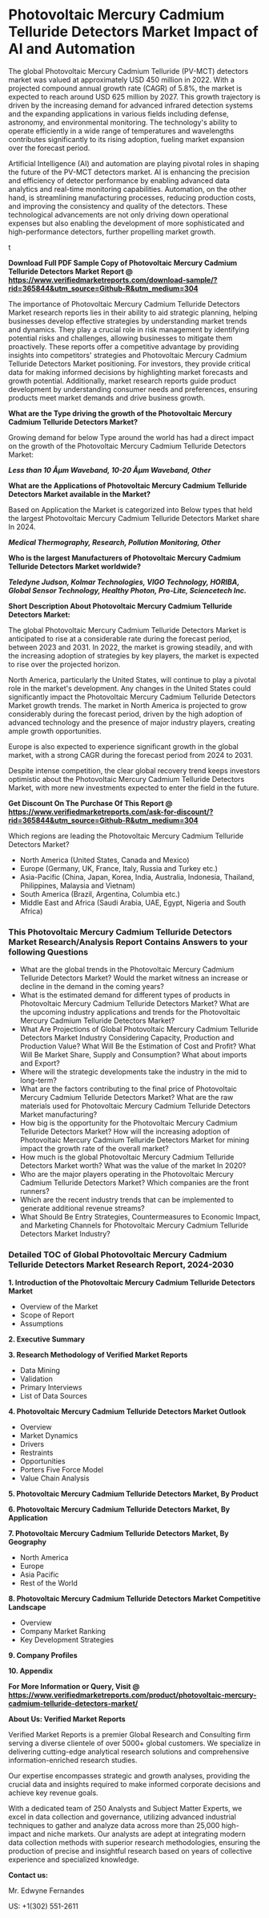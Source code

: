 <meta name="title" content="Global Photovoltaic Mercury Cadmium Telluride Detectors Market Impact of AI and Automation"><meta name="description" content="The global Photovoltaic Mercury Cadmium Telluride (PV-MCT) detectors market was valued at approximately USD 450 million in 2022. With a projected compound annual growt"><meta name="title" content="Photovoltaic Mercury Cadmium Telluride Detectors Market Size, Share, Scope, Trends, Growth, Opportunities, Analysis, Forecast"><h1>Photovoltaic Mercury Cadmium Telluride Detectors Market Impact of AI and Automation</h1><p>The global Photovoltaic Mercury Cadmium Telluride (PV-MCT) detectors market was valued at approximately USD 450 million in 2022. With a projected compound annual growth rate (CAGR) of 5.8%, the market is expected to reach around USD 625 million by 2027. This growth trajectory is driven by the increasing demand for advanced infrared detection systems and the expanding applications in various fields including defense, astronomy, and environmental monitoring. The technology's ability to operate efficiently in a wide range of temperatures and wavelengths contributes significantly to its rising adoption, fueling market expansion over the forecast period.</p><p>Artificial Intelligence (AI) and automation are playing pivotal roles in shaping the future of the PV-MCT detectors market. AI is enhancing the precision and efficiency of detector performance by enabling advanced data analytics and real-time monitoring capabilities. Automation, on the other hand, is streamlining manufacturing processes, reducing production costs, and improving the consistency and quality of the detectors. These technological advancements are not only driving down operational expenses but also enabling the development of more sophisticated and high-performance detectors, further propelling market growth.</p>t</p><p id="" class=""><strong>Download Full PDF Sample Copy of Photovoltaic Mercury Cadmium Telluride Detectors Market Report @ <a href="https://www.verifiedmarketreports.com/download-sample/?rid=365844&utm_source=Github-R&utm_medium=304" target="_blank">https://www.verifiedmarketreports.com/download-sample/?rid=365844&utm_source=Github-R&utm_medium=304</a></strong></p><p>The importance of&nbsp;Photovoltaic Mercury Cadmium Telluride Detectors Market research reports lies in their ability to aid strategic planning, helping businesses develop effective strategies by understanding market trends and dynamics. They play a crucial role in risk management by identifying potential risks and challenges, allowing businesses to mitigate them proactively. These reports offer a competitive advantage by providing insights into competitors' strategies and Photovoltaic Mercury Cadmium Telluride Detectors Market positioning. For investors, they provide critical data for making informed decisions by highlighting market forecasts and growth potential. Additionally, market research reports guide product development by understanding consumer needs and preferences, ensuring products meet market demands and drive business growth.</p><p><strong>What are the&nbsp;Type driving the growth of the Photovoltaic Mercury Cadmium Telluride Detectors Market?</strong></p><p id="" class="">Growing demand for below Type around the world has had a direct impact on the growth of the Photovoltaic Mercury Cadmium Telluride Detectors Market:</p><em><strong>Less than 10 Âµm Waveband, 10-20 Âµm Waveband, Other</strong></em></p><strong>What are the&nbsp;Applications&nbsp;of Photovoltaic Mercury Cadmium Telluride Detectors Market available in the Market?</strong></p><p id="" class="">Based on Application the Market is categorized into Below types that held the largest Photovoltaic Mercury Cadmium Telluride Detectors Market share In 2024.</p><em><strong>Medical Thermography, Research, Pollution Monitoring, Other</strong></em></p><strong>Who is the largest Manufacturers of Photovoltaic Mercury Cadmium Telluride Detectors Market worldwide?</strong></p><p><em><strong>Teledyne Judson, Kolmar Technologies, VIGO Technology, HORIBA, Global Sensor Technology, Healthy Photon, Pro-Lite, Sciencetech Inc.</strong></em></p><p id="" class=""><strong>Short Description About Photovoltaic Mercury Cadmium Telluride Detectors Market:</strong></p><p>The global Photovoltaic Mercury Cadmium Telluride Detectors Market is anticipated to rise at a considerable rate during the forecast period, between 2023 and 2031. In 2022, the market is growing steadily, and with the increasing adoption of strategies by key players, the market is expected to rise over the projected horizon.</p><p>North America, particularly the United States, will continue to play a pivotal role in the market's development. Any changes in the United States could significantly impact the Photovoltaic Mercury Cadmium Telluride Detectors Market growth trends. The market in North America is projected to grow considerably during the forecast period, driven by the high adoption of advanced technology and the presence of major industry players, creating ample growth opportunities.</p><p>Europe is also expected to experience significant growth in the global market, with a strong CAGR during the forecast period from 2024 to 2031.</p><p>Despite intense competition, the clear global recovery trend keeps investors optimistic about the Photovoltaic Mercury Cadmium Telluride Detectors Market, with more new investments expected to enter the field in the future.</p><p id="" class=""><strong>Get Discount On The Purchase Of This Report @ <a href="https://www.verifiedmarketreports.com/ask-for-discount/?rid=365844&utm_source=Github-R&utm_medium=304" target="_blank">https://www.verifiedmarketreports.com/ask-for-discount/?rid=365844&utm_source=Github-R&utm_medium=304</a></strong></p>Which regions are leading the Photovoltaic Mercury Cadmium Telluride Detectors Market?</p><ul><li>North America (United States, Canada and Mexico)</li><li>Europe (Germany, UK, France, Italy, Russia and Turkey etc.)</li><li>Asia-Pacific (China, Japan, Korea, India, Australia, Indonesia, Thailand, Philippines, Malaysia and Vietnam)</li><li>South America (Brazil, Argentina, Columbia etc.)</li><li>Middle East and Africa (Saudi Arabia, UAE, Egypt, Nigeria and South Africa)</li></ul><h3 id="" class="">This Photovoltaic Mercury Cadmium Telluride Detectors Market Research/Analysis Report Contains Answers to your following Questions</h3><ul><li>What are the global trends in the Photovoltaic Mercury Cadmium Telluride Detectors Market? Would the market witness an increase or decline in the demand in the coming years?</li><li>What is the estimated demand for different types of products in Photovoltaic Mercury Cadmium Telluride Detectors Market? What are the upcoming industry applications and trends for the Photovoltaic Mercury Cadmium Telluride Detectors Market?</li><li>What Are Projections of Global Photovoltaic Mercury Cadmium Telluride Detectors Market Industry Considering Capacity, Production and Production Value? What Will Be the Estimation of Cost and Profit? What Will Be Market Share, Supply and Consumption? What about imports and Export?</li><li>Where will the strategic developments take the industry in the mid to long-term?</li><li>What are the factors contributing to the final price of Photovoltaic Mercury Cadmium Telluride Detectors Market? What are the raw materials used for Photovoltaic Mercury Cadmium Telluride Detectors Market manufacturing?</li><li>How big is the opportunity for the Photovoltaic Mercury Cadmium Telluride Detectors Market? How will the increasing adoption of Photovoltaic Mercury Cadmium Telluride Detectors Market for mining impact the growth rate of the overall market?</li><li>How much is the global Photovoltaic Mercury Cadmium Telluride Detectors Market worth? What was the value of the market In 2020?</li><li>Who are the major players operating in the Photovoltaic Mercury Cadmium Telluride Detectors Market? Which companies are the front runners?</li><li>Which are the recent industry trends that can be implemented to generate additional revenue streams?</li><li>What Should Be Entry Strategies, Countermeasures to Economic Impact, and Marketing Channels for Photovoltaic Mercury Cadmium Telluride Detectors Market Industry?</li></ul><h3 id="" class="">Detailed TOC of Global Photovoltaic Mercury Cadmium Telluride Detectors Market Research Report, 2024-2030</h3><p id="" class=""><strong>1. Introduction of the Photovoltaic Mercury Cadmium Telluride Detectors Market</strong></p><ul><li>Overview of the Market</li><li>Scope of Report</li><li>Assumptions</li></ul><p id="" class=""><strong>2. Executive Summary</strong></p><p id="" class=""><strong>3. Research Methodology of Verified Market Reports</strong></p><ul><li>Data Mining</li><li>Validation</li><li>Primary Interviews</li><li>List of Data Sources</li></ul><p id="" class=""><strong>4. Photovoltaic Mercury Cadmium Telluride Detectors Market Outlook</strong></p><ul><li>Overview</li><li>Market Dynamics</li><li>Drivers</li><li>Restraints</li><li>Opportunities</li><li>Porters Five Force Model</li><li>Value Chain Analysis</li></ul><p id="" class=""><strong>5. Photovoltaic Mercury Cadmium Telluride Detectors Market, By Product</strong></p><p id="" class=""><strong>6. Photovoltaic Mercury Cadmium Telluride Detectors Market, By Application</strong></p><p id="" class=""><strong>7. Photovoltaic Mercury Cadmium Telluride Detectors Market, By Geography</strong></p><ul><li>North America</li><li>Europe</li><li>Asia Pacific</li><li>Rest of the World</li></ul><p id="" class=""><strong>8. Photovoltaic Mercury Cadmium Telluride Detectors Market Competitive Landscape</strong></p><ul><li>Overview</li><li>Company Market Ranking</li><li>Key Development Strategies</li></ul><p id="" class=""><strong>9. Company Profiles</strong></p><p id="" class=""><strong>10. Appendix</strong></p><p id="" class=""><strong>For More Information or Query, Visit @ <a href="https://www.verifiedmarketreports.com/product/photovoltaic-mercury-cadmium-telluride-detectors-market/" target="_blank">https://www.verifiedmarketreports.com/product/photovoltaic-mercury-cadmium-telluride-detectors-market/</a></strong></p><p id="" class=""><strong>About Us: Verified Market Reports</strong></p><p id="" class="">Verified Market Reports is a premier Global Research and Consulting firm serving a diverse clientele of over 5000+ global customers. We specialize in delivering cutting-edge analytical research solutions and comprehensive information-enriched research studies.</p><p id="" class="">Our expertise encompasses strategic and growth analyses, providing the crucial data and insights required to make informed corporate decisions and achieve key revenue goals.</p><p id="" class="">With a dedicated team of 250 Analysts and Subject Matter Experts, we excel in data collection and governance, utilizing advanced industrial techniques to gather and analyze data across more than 25,000 high-impact and niche markets. Our analysts are adept at integrating modern data collection methods with superior research methodologies, ensuring the production of precise and insightful research based on years of collective experience and specialized knowledge.</p><p id="" class=""><strong>Contact us:</strong></p><p id="" class="">Mr. Edwyne Fernandes</p><p id="" class="">US: +1(302) 551-2611</p>